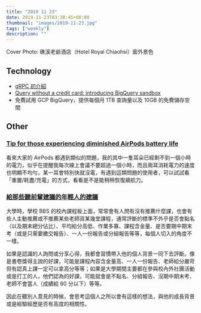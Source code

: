 ```yaml
---
title: "2019 11 23"
date: 2019-11-23T03:38:45+08:00
thumbnail: "images/2019-11-23.jpg"
tags: ["weekly"]
description: ""
---
```


Cover Photo: 礁溪老爺酒店（Hotel Royal Chiaohsi）窗外景色

## Technology

* [gRPC 初介紹](https://weizhe0422.github.io/2019/02/03/gRPC-1-Intro/)
* [Query without a credit card: introducing BigQuery sandbox](https://cloud.google.com/blog/products/data-analytics/query-without-a-credit-card-introducing-bigquery-sandbox)
 * 免費試用 GCP BigQuery，提供每個月 1TB 查詢量以及 10GB 的免費儲存空間

## Other

### [Tip for those experiencing diminished AirPods battery life](https://www.reddit.com/r/apple/comments/dz9hb9/psa_tip_for_those_experiencing_diminished_airpods/)
 
看來大家的 AirPods 都遇到類似的問題，我的其中一隻耳朵已經剩不到一個小時的電力，似乎在提醒我每次線上會議不要超過一個小時，而且兩耳消耗電力的速度也明顯不均勻，某一耳會特別快就沒電，有遇到這類問題的使用者，可以試試看「重置/耗盡/充電」的方式，看看是不是能稍稍恢復續航力。

### [給那些聽前輩建議的年輕人的建議](https://www.pressplay.cc/project/vippPage/~/D0CB9B44CE05FCD894F8D77ADE716E32)

大學時，學校 BBS 的校內課程板上面，常常會有人問有沒有推薦什麼課，也會有些人主動推薦或不推薦某些老師貨某幾堂課程，通常評斷的標準不外乎是否會點名（以及期末總分佔比）、平均給分高低、作業多寡、課程含金量、是否要期中期末考（或是只需要繳交報告）、一人一份報告或分組報告等等，每個人切入的角度不一樣。

如果是認識的人詢問或分享心得，我都會習慣帶入他的個人背景一同下去評斷。像是書卷獎得主說的好課，可能是課程內容含金量高、一人一份報告、老師給分嚴苛但有認真上課一定可以拿高分等等；如果是大學期間主要都在參與校內外社團活動或是打工的人，他們認為的好課，可能就會是不點名、分組報告、沒期中期末考、老師不會當人（成績給 60 分以下）等等。

因此在聽別人意見的時候，會思考這個人之所以會有這樣的想法，與他的成長背景或是經驗經歷是否有高度的相關性。
